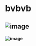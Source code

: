 # bvbvb

## ![image](https://user-images.githubusercontent.com/118030573/201450506-f02480ee-9db8-428a-b0ed-7ecc9b3529a0.png)

#### ![image](https://user-images.githubusercontent.com/118030573/201450541-694d90ad-72d2-4b08-8144-b6f95376136a.png)
